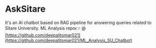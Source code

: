 # AskSitare 
It's an AI chatbot based on RAG pipeline for answering queries related to Sitare University.
ML Analysis repo👉 @ [https://github.com/deepalitomar021](https://github.com/deepalitomar021/ML_Analysis_SU_Chatbot)
